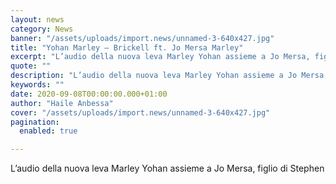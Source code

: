 ```yaml
---
layout: news
category: News
banner: "/assets/uploads/import.news/unnamed-3-640x427.jpg"
title: "Yohan Marley – Brickell ft. Jo Mersa Marley"
excerpt: "L’audio della nuova leva Marley Yohan assieme a Jo Mersa, figlio di Stephen"
quote: ""
description: "L’audio della nuova leva Marley Yohan assieme a Jo Mersa, figlio di Stephen"
keywords: ""
date: 2020-09-08T00:00:00.000+01:00
author: "Haile Anbessa"
cover: "/assets/uploads/import.news/unnamed-3-640x427.jpg"
pagination:
  enabled: true

---
```


L’audio della nuova leva Marley Yohan assieme a Jo Mersa, figlio di Stephen